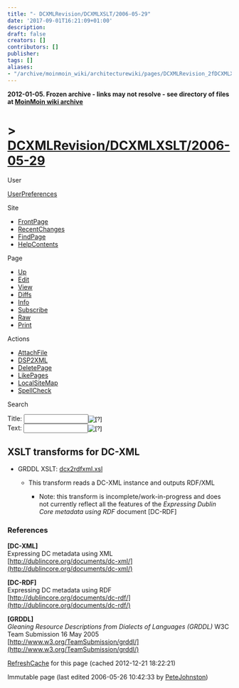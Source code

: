 ```yaml
---
title: "- DCXMLRevision/DCXMLXSLT/2006-05-29"
date: '2017-09-01T16:21:09+01:00'
description: 
draft: false
creators: []
contributors: []
publisher: 
tags: []
aliases:
- "/archive/moinmoin_wiki/architecturewiki/pages/DCXMLRevision_2fDCXMLXSLT_2f2006_2d05_2d29.html"
---
```


**2012-01-05. Frozen archive - links may not resolve - see directory of files at [MoinMoin wiki archive](/moinmoin-wiki-archive/)**

# > [DCXMLRevision/DCXMLXSLT/2006-05-29](http://dublincore.org/architecturewiki/DCXMLRevision_2fDCXMLXSLT_2f2006_2d05_2d29?action=fullsearch&value=%2F2006-05-29&literal=1&case=1&context=40 "Click here to do a full-text search for this title")

User

 [UserPreferences](http://dublincore.org/architecturewiki/UserPreferences)
  

Site

- [FrontPage](http://dublincore.org/architecturewiki/FrontPage)
- [RecentChanges](http://dublincore.org/architecturewiki/RecentChanges)
- [FindPage](http://dublincore.org/architecturewiki/FindPage)
- [HelpContents](http://dublincore.org/architecturewiki/HelpContents)

Page

- [Up](http://dublincore.org/architecturewiki/DCXMLRevision_2fDCXMLXSLT "Up")
- [Edit](http://dublincore.org/architecturewiki/DCXMLRevision_2fDCXMLXSLT_2f2006_2d05_2d29?action=edit "Edit")
- [View](http://dublincore.org/architecturewiki/DCXMLRevision_2fDCXMLXSLT_2f2006_2d05_2d29 "View")
- [Diffs](http://dublincore.org/architecturewiki/DCXMLRevision_2fDCXMLXSLT_2f2006_2d05_2d29?action=diff "Diffs")
- [Info](http://dublincore.org/architecturewiki/DCXMLRevision_2fDCXMLXSLT_2f2006_2d05_2d29?action=info "Info")
- [Subscribe](http://dublincore.org/architecturewiki/DCXMLRevision_2fDCXMLXSLT_2f2006_2d05_2d29?action=subscribe "Subscribe")
- [Raw](http://dublincore.org/architecturewiki/DCXMLRevision_2fDCXMLXSLT_2f2006_2d05_2d29?action=raw "Raw")
- [Print](http://dublincore.org/architecturewiki/DCXMLRevision_2fDCXMLXSLT_2f2006_2d05_2d29?action=print "Print")

Actions

- [AttachFile](http://dublincore.org/architecturewiki/DCXMLRevision_2fDCXMLXSLT_2f2006_2d05_2d29?action=AttachFile)
- [DSP2XML](http://dublincore.org/architecturewiki/DCXMLRevision_2fDCXMLXSLT_2f2006_2d05_2d29?action=DSP2XML)
- [DeletePage](http://dublincore.org/architecturewiki/DCXMLRevision_2fDCXMLXSLT_2f2006_2d05_2d29?action=DeletePage)
- [LikePages](http://dublincore.org/architecturewiki/DCXMLRevision_2fDCXMLXSLT_2f2006_2d05_2d29?action=LikePages)
- [LocalSiteMap](http://dublincore.org/architecturewiki/DCXMLRevision_2fDCXMLXSLT_2f2006_2d05_2d29?action=LocalSiteMap)
- [SpellCheck](http://dublincore.org/architecturewiki/DCXMLRevision_2fDCXMLXSLT_2f2006_2d05_2d29?action=SpellCheck)

Search

<form method="POST" action="/architecturewiki/DCXMLRevision_2fDCXMLXSLT_2f2006_2d05_2d29">
<p>
<input name="action" value="inlinesearch" type="hidden">
<input name="context" value="40" type="hidden">
Title: <input name="text_title" size="15" maxlength="50" type="text"><input src="DCXMLRevision_2fDCXMLXSLT_2f2006_2d05_2d29_files/moin-search.png" name="button_title" alt="[?]" type="image"><br>Text: <input name="text_full" size="15" maxlength="50" type="text"><input src="DCXMLRevision_2fDCXMLXSLT_2f2006_2d05_2d29_files/moin-search.png" name="button_full" alt="[?]" type="image">
</p>
</form>

## XSLT transforms for DC-XML

- GRDDL XSLT: [dcx2rdfxml.xsl](http://dublincore.org/architecturewiki/DCXMLRevision_2fDCXMLXSLT_2f2006_2d05_2d29?action=AttachFile&do=get&target=dcx2rdfxml.xsl)

  - This transform reads a DC-XML instance and outputs RDF/XML

    - Note: this transform is incomplete/work-in-progress and does not currently reflect all the features of the _Expressing Dublin Core metadata using RDF_ document [DC-RDF]

### References

<a id="DC-XML"></a>**[DC-XML]**  
Expressing DC metadata using XML  
 [http://dublincore.org/documents/dc-xml/](http://dublincore.org/documents/dc-xml/)

<a id="DC-RDF"></a>**[DC-RDF]**  
Expressing DC metadata using RDF  
 [http://dublincore.org/documents/dc-rdf/](http://dublincore.org/documents/dc-rdf/)

<a id="GRDDL"></a>**[GRDDL]**  
_Gleaning Resource Descriptions from Dialects of Languages (GRDDL)_ W3C Team Submission 16 May 2005  
 [http://www.w3.org/TeamSubmission/grddl/](http://www.w3.org/TeamSubmission/grddl/)

 [RefreshCache](http://dublincore.org/architecturewiki/DCXMLRevision_2fDCXMLXSLT_2f2006_2d05_2d29?action=refresh&arena=Page.py&key=DCXMLRevision_2fDCXMLXSLT_2f2006_2d05_2d29.text_html) for this page (cached 2012-12-21 18:22:21)  

Immutable page (last edited 2006-05-26 10:42:33 by [PeteJohnston](http://dublincore.org/architecturewiki/PeteJohnston))

